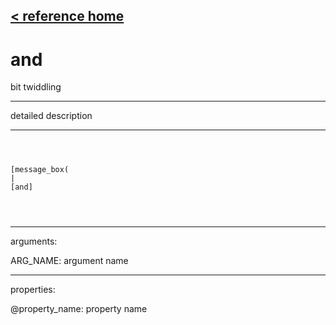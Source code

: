 [< reference home](ceammc_lib.html)
---

# and


bit twiddling

---

detailed description
<br>


---


```



[message_box(                                 
|
[and]


            
```

---
arguments:

ARG_NAME: argument name<br>

---
properties:

@property_name: property name<br>

